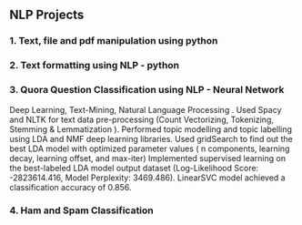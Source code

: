 ## NLP Projects

### 1. Text, file and pdf manipulation using python
### 2. Text formatting using NLP - python
### 3. Quora Question Classification using NLP - Neural Network
Deep Learning, Text-Mining, Natural Language Processing . 
Used Spacy and NLTK for text data pre-processing (Count Vectorizing, Tokenizing, Stemming & Lemmatization ).
Performed topic modelling and topic labelling using LDA and NMF deep learning libraries.
Used gridSearch to find out the best LDA model with optimized parameter values ( n components, learning decay, learning offset, and max-iter)
Implemented supervised learning on the best-labeled LDA model output dataset (Log-Likelihood Score:
-2823614.416, Model Perplexity: 3469.486). 
LinearSVC model achieved a classification accuracy of 0.856.
### 4. Ham and Spam Classification
